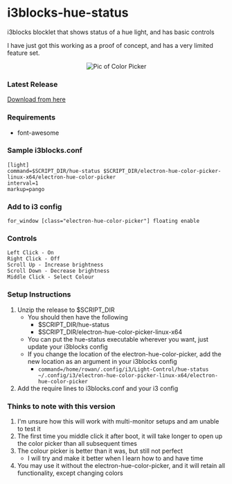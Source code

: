# i3blocks-hue-status
i3blocks blocklet that shows status of a hue light, and has basic controls

I have just got this working as a proof of concept, and has a very limited feature set.

<p align="center">
  <img src="https://user-images.githubusercontent.com/9976046/37248460-bcbc0472-24ca-11e8-9885-183edd1a986a.png" alt="Pic of Color Picker"/>
</p>

### Latest Release
[Download from here](https://github.com/Rauwomos/i3blocks-hue-status/releases/latest)

### Requirements
* font-awesome

### Sample i3blocks.conf
```
[light]
command=$SCRIPT_DIR/hue-status $SCRIPT_DIR/electron-hue-color-picker-linux-x64/electron-hue-color-picker
interval=1
markup=pango
```

### Add to i3 config
```
for_window [class="electron-hue-color-picker"] floating enable
```

### Controls
```
Left Click - On
Right Click - Off
Scroll Up - Increase brightness
Scroll Down - Decrease brightness
Middle Click - Select Colour
```

### Setup Instructions
1. Unzip the release to $SCRIPT_DIR
	* You should then have the following
		* $SCRIPT_DIR/hue-status
		* $SCRIPT_DIR/electron-hue-color-picker-linux-x64
	* You can put the hue-status executable wherever you want, just update your i3blocks config
	* If you change the location of the electron-hue-color-picker, add the new location as an argument in your i3blocks config
		* `command=/home/rowan/.config/i3/Light-Control/hue-status ~/.config/i3/electron-hue-color-picker-linux-x64/electron-hue-color-picker`
2. Add the require lines to i3blocks.conf and your i3 config

### Thinks to note with this version
1. I'm unsure how this will work with multi-monitor setups and am unable to test it
2. The first time you middle click it after boot, it will take longer to open up the color picker than all subsequent times
3. The colour picker is better than it was, but still not perfect
    * I will try and make it better when I learn how to and have time
4. You may use it without the electron-hue-color-picker, and it will retain all functionality, except changing colors
